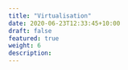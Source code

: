 ```yaml
---
title: "Virtualisation"
date: 2020-06-23T12:33:45+10:00
draft: false
featured: true
weight: 6
description: 
---
```

